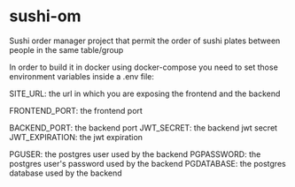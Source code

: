 # sushi-om
Sushi order manager project that permit the order of sushi plates between people in the same table/group

In order to build it in docker using docker-compose you need to set those environment variables inside a .env file:

SITE_URL: the url in which you are exposing the frontend and the backend

FRONTEND_PORT: the frontend port

BACKEND_PORT: the backend port
JWT_SECRET: the backend jwt secret
JWT_EXPIRATION: the jwt expiration

PGUSER: the postgres user used by the backend
PGPASSWORD: the postgres user's password used by the backend
PGDATABASE: the postgres database used by the backend
